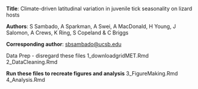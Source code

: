 **Title**: Climate-driven latitudinal variation in juvenile tick seasonality on lizard hosts

**Authors**: S Sambado, A Sparkman, A Swei, A MacDonald, H Young, J Salomon, A Crews, K Ring, S Copeland & C Briggs

**Corresponding author**: sbsambado@ucsb.edu 

Data Prep - disregard these files
1_downloadgridMET.Rmd
2_DataCleaning.Rmd

**Run these files to recreate figures and analysis**
3_FigureMaking.Rmd
4_Analysis.Rmd

